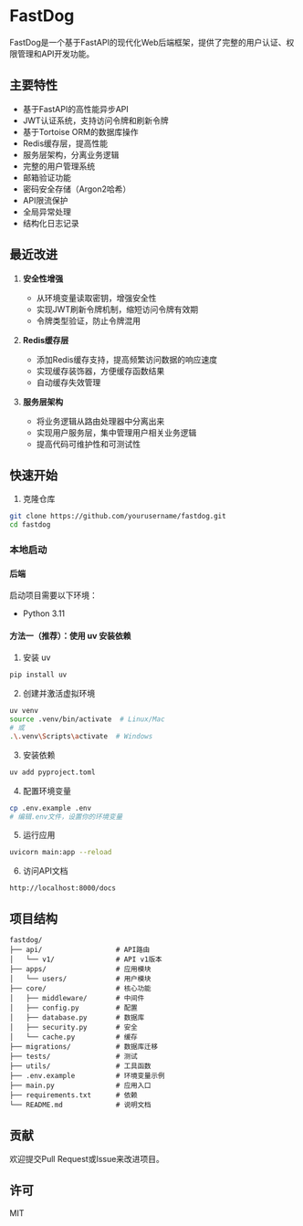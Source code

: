 # FastDog

FastDog是一个基于FastAPI的现代化Web后端框架，提供了完整的用户认证、权限管理和API开发功能。

## 主要特性

- 基于FastAPI的高性能异步API
- JWT认证系统，支持访问令牌和刷新令牌
- 基于Tortoise ORM的数据库操作
- Redis缓存层，提高性能
- 服务层架构，分离业务逻辑
- 完整的用户管理系统
- 邮箱验证功能
- 密码安全存储（Argon2哈希）
- API限流保护
- 全局异常处理
- 结构化日志记录

## 最近改进

1. **安全性增强**
   - 从环境变量读取密钥，增强安全性
   - 实现JWT刷新令牌机制，缩短访问令牌有效期
   - 令牌类型验证，防止令牌混用

2. **Redis缓存层**
   - 添加Redis缓存支持，提高频繁访问数据的响应速度
   - 实现缓存装饰器，方便缓存函数结果
   - 自动缓存失效管理

3. **服务层架构**
   - 将业务逻辑从路由处理器中分离出来
   - 实现用户服务层，集中管理用户相关业务逻辑
   - 提高代码可维护性和可测试性

## 快速开始

1. 克隆仓库
```bash
git clone https://github.com/yourusername/fastdog.git
cd fastdog
```

### 本地启动
#### 后端
启动项目需要以下环境：
- Python 3.11

#### 方法一（推荐）：使用 uv 安装依赖
1. 安装 uv
```sh
pip install uv
```

2. 创建并激活虚拟环境
```sh
uv venv
source .venv/bin/activate  # Linux/Mac
# 或
.\.venv\Scripts\activate  # Windows
```

3. 安装依赖
```sh
uv add pyproject.toml
```

4. 配置环境变量
```bash
cp .env.example .env
# 编辑.env文件，设置你的环境变量
```

5. 运行应用
```bash
uvicorn main:app --reload
```

6. 访问API文档
```
http://localhost:8000/docs
```

## 项目结构

```
fastdog/
├── api/                  # API路由
│   └── v1/               # API v1版本
├── apps/                 # 应用模块
│   └── users/            # 用户模块
├── core/                 # 核心功能
│   ├── middleware/       # 中间件
│   ├── config.py         # 配置
│   ├── database.py       # 数据库
│   ├── security.py       # 安全
│   └── cache.py          # 缓存
├── migrations/           # 数据库迁移
├── tests/                # 测试
├── utils/                # 工具函数
├── .env.example          # 环境变量示例
├── main.py               # 应用入口
├── requirements.txt      # 依赖
└── README.md             # 说明文档
```

## 贡献

欢迎提交Pull Request或Issue来改进项目。

## 许可

MIT